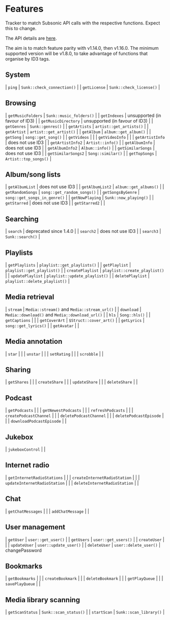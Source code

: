 # Features

Tracker to match Subsonic API calls with the respective functions. Expect this
to change.

The API details are [here](http://www.subsonic.org/pages/api.jsp).

The aim is to match feature parity with v1.14.0, then v1.16.0. The minimum
supported version will be v1.8.0, to take advantage of functions that organise
by ID3 tags.

## System

| `ping`       | `Sunk::check_connection()` |
| `getLicense` | `Sunk::check_license()`    |

## Browsing

| `getMusicFolders`   | `Sunk::music_folders()`        |
| `getIndexes`        | unsupported (in favour of ID3) |
| `getMusicDirectory` | unsupported (in favour of ID3) |
| `getGenres`         | `Sunk::genres()`               |
| `getArtists`        | `artist::get_artists()`        |
| `getArtist`         | `artist::get_artist()`         |
| `getAlbum`          | `album::get_album()`           |
| `getSong`           | `song::get_song()`             |
| `getVideos`         |                                |
| `getVideoInfo`      |                                |
| `getArtistInfo`     | does not use ID3               |
| `getArtistInfo2`    | `Artist::info()`               |
| `getAlbumInfo`      | does not use ID3               |
| `getAlbumInfo2`     | `Album::info()`                |
| `getSimilarSongs`   | does not use ID3               |
| `getSimilarSongs2`  | `Song::similar()`              |
| `getTopSongs`       | `Artist::top_songs()`          |

## Album/song lists

| `getAlbumList`    | does not use ID3             |
| `getAlbumList2`   | `album::get_albums()`        |
| `getRandomSongs`  | `song::get_random_songs()`   |
| `getSongsByGenre` | `song::get_songs_in_genre()` |
| `getNowPlaying`   | `Sunk::now_playing()`        |
| `getStarred`      | does not use ID3             |
| `getStarred2`     |                              |

## Searching

| `search`  | deprecated since 1.4.0 |
| `search2` | does not use ID3       |
| `search3` | `Sunk::search()`       |

## Playlists

| `getPlaylists`   | `playlist::get_playlists()`   |
| `getPlaylist`    | `playlist::get_playlist()`    |
| `createPlaylist` | `playlist::create_playlist()` |
| `updatePlaylist` | `playlist::update_playlist()` |
| `deletePlaylist` | `playlist::delete_playlist()` |

## Media retrieval

| `stream`      | `Media::stream()` and `Media::stream_url()`     |
| `download`    | `Media::download()` and `Media::download_url()` |
| `hls`         | `Song::hls()`                                   |
| `getCaptions` |                                                 |
| `getCoverArt` | `$Struct::cover_art()`                          |
| `getLyrics`   | `song::get_lyrics()`                            |
| `getAvatar`   |                                                 |

## Media annotation

| `star`      |   |
| `unstar`    |   |
| `setRating` |   |
| `scrobble`  |   |

## Sharing

| `getShares`   |   |
| `createShare` |   |
| `updateShare` |   |
| `deleteShare` |   |

## Podcast

| `getPodcasts`            |   |
| `getNewestPodcasts`      |   |
| `refreshPodcasts`        |   |
| `createPodcastChannel`   |   |
| `deletePodcastChannel`   |   |
| `deletePodcastEpisode`   |   |
| `downloadPodcastEpisode` |   |

## Jukebox

| `jukeboxControl` | |

## Internet radio

| `getInternetRadioStations`   |   |
| `createInternetRadioStation` |   |
| `updateInternetRadioStation` |   |
| `deleteInternetRadioStation` |   |
    
## Chat

| `getChatMessages` |   |
| `addChatMessage`  |   |
    
## User management

| `getUser`    | `user::get_user()`    |
| `getUsers`   | `user::get_users()`   |
| `createUser` |                       |
| `updateUser` | `user::update_user()` |
| `deleteUser` | `user::delete_user()` |
changePassword

## Bookmarks

| `getBookmarks`   |   |
| `createBookmark` |   |
| `deleteBookmark` |   |
| `getPlayQueue`   |   |
| `savePlayQueue`  |   |
    
## Media library scanning

| `getScanStatus` | `Sunk::scan_status()`  |
| `startScan`     | `Sunk::scan_library()` |
